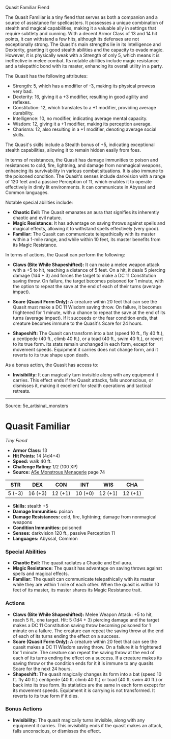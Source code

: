 <MonsterName/>Quasit Familiar</MonsterName>
<CreatureType/>Fiend</CreatureType>

<summary>The Quasit Familiar is a tiny fiend that serves as both a companion and a source of assistance for spellcasters. It possesses a unique combination of stealth and magical capabilities, making it a valuable ally in settings that require subtlety and cunning. With a decent Armor Class of 13 and 14 hit points, it can withstand a few hits, although its defenses are not exceptionally strong. The Quasit's main strengths lie in its Intelligence and Dexterity, granting it good stealth abilities and the capacity to evade magic. However, it is physically weak with a Strength of only 5, which means it is ineffective in melee combat. Its notable abilities include magic resistance and a telepathic bond with its master, enhancing its overall utility in a party.</summary>

<detail>

The Quasit has the following attributes:

- Strength: 5, which has a modifier of -3, making its physical prowess very bad.
- Dexterity: 16, giving it a +3 modifier, resulting in good agility and reflexes.
- Constitution: 12, which translates to a +1 modifier, providing average durability.
- Intelligence: 10, no modifier, indicating average mental capacity.
- Wisdom: 12, giving it a +1 modifier, making its perception average.
- Charisma: 12, also resulting in a +1 modifier, denoting average social skills.

The Quasit's skills include a Stealth bonus of +5, indicating exceptional stealth capabilities, allowing it to remain hidden easily from foes.

In terms of resistances, the Quasit has damage immunities to poison and resistances to cold, fire, lightning, and damage from nonmagical weapons, enhancing its survivability in various combat situations. It is also immune to the poisoned condition. The Quasit's senses include darkvision with a range of 120 feet and a passive Perception of 11, which enables it to operate effectively in dimly lit environments. It can communicate in Abyssal and Common languages.

Notable special abilities include:

- **Chaotic Evil:** The Quasit emanates an aura that signifies its inherently chaotic and evil nature.
- **Magic Resistance:** It has advantage on saving throws against spells and magical effects, allowing it to withstand spells effectively (very good).
- **Familiar:** The Quasit can communicate telepathically with its master within a 1-mile range, and while within 10 feet, its master benefits from its Magic Resistance.

In terms of actions, the Quasit can perform the following:

- **Claws (Bite While Shapeshifted):** It can make a melee weapon attack with a +5 to hit, reaching a distance of 5 feet. On a hit, it deals 5 piercing damage (1d4 + 3) and forces the target to make a DC 11 Constitution saving throw. On failure, the target becomes poisoned for 1 minute, with the option to repeat the save at the end of each of their turns (average impact).

- **Scare (Quasit Form Only):** A creature within 20 feet that can see the Quasit must make a DC 11 Wisdom saving throw. On failure, it becomes frightened for 1 minute, with a chance to repeat the save at the end of its turns (average impact). If it succeeds or the fear condition ends, that creature becomes immune to the Quasit's Scare for 24 hours.

- **Shapeshift:** The Quasit can transform into a bat (speed 10 ft., fly 40 ft.), a centipede (40 ft., climb 40 ft.), or a toad (40 ft., swim 40 ft.), or revert to its true form. Its stats remain unchanged in each form, except for movement speeds. Equipment it carries does not change form, and it reverts to its true shape upon death.

As a bonus action, the Quasit has access to:

- **Invisibility:** It can magically turn invisible along with any equipment it carries. This effect ends if the Quasit attacks, falls unconscious, or dismisses it, making it excellent for stealth operations and tactical retreats.</detail>



---

Source: 5e_artisinal_monsters

# Quasit Familiar

*Tiny* *Fiend*

- **Armor Class:** 13
- **Hit Points:** 14 (4d4+4)
- **Speed:** walk 40 ft.
- **Challenge Rating:** 1/2 (100 XP)
- **Source:** [A5e Monstrous Menagerie](https://enpublishingrpg.com/products/level-up-monstrous-menagerie-a5e) page 74

| STR | DEX | CON | INT | WIS | CHA |
| --- | --- | --- | --- | --- | --- |
| 5 (-3) | 16 (+3) | 12 (+1) | 10 (+0) | 12 (+1) | 12 (+1) |

- **Skills:** stealth +5
- **Damage Immunities:** poison
- **Damage Resistances:** cold, fire, lightning; damage from nonmagical weapons
- **Condition Immunities:** poisoned
- **Senses:** darkvision 120 ft., passive Perception 11
- **Languages:** Abyssal, Common

### Special Abilities

- **Chaotic Evil:** The quasit radiates a Chaotic and Evil aura.
- **Magic Resistance:** The quasit has advantage on saving throws against spells and magical effects.
- **Familiar:** The quasit can communicate telepathically with its master while they are within 1 mile of each other. When the quasit is within 10 feet of its master, its master shares its Magic Resistance trait.

### Actions

- **Claws (Bite While Shapeshifted):** Melee Weapon Attack: +5 to hit, reach 5 ft., one target. Hit: 5 (1d4 + 3) piercing damage  and the target makes a DC 11 Constitution saving throw  becoming poisoned for 1 minute on a failure. The creature can repeat the saving throw at the end of each of its turns  ending the effect on a success.
- **Scare (Quasit Form Only):** A creature within 20 feet that can see the quasit makes a DC 11 Wisdom saving throw. On a failure  it is frightened for 1 minute. The creature can repeat the saving throw at the end of each of its turns  ending the effect on a success. If a creature makes its saving throw or the condition ends for it  it is immune to any quasits Scare for the next 24 hours.
- **Shapeshift:** The quasit magically changes its form into a bat (speed 10 ft.  fly 40 ft.)  centipede (40 ft.  climb 40 ft.)  or toad (40 ft.  swim 40 ft.)  or back into its true form. Its statistics are the same in each form except for its movement speeds. Equipment it is carrying is not transformed. It reverts to its true form if it dies.

### Bonus Actions

- **Invisibility:** The quasit magically turns invisible, along with any equipment it carries. This invisibility ends if the quasit makes an attack, falls unconscious, or dismisses the effect.




